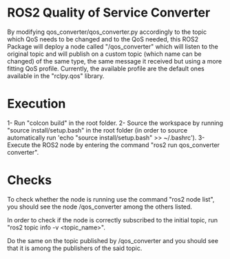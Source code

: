 # ROS2 Quality of Service Converter
By modifying qos_converter/qos_converter.py accordingly to the topic which QoS needs to be changed and to the QoS needed, this ROS2 Package will deploy a node called "/qos_converter" which will listen to the original topic and will publish on a custom topic (which name can be changed) of the same type, the same message it received but using a more fitting QoS profile. Currently, the available profile are the default ones available in the "rclpy.qos" library.

# Execution
1- Run "colcon build" in the root folder.
2- Source the workspace by running "source install/setup.bash" in the root folder (in order to source automatically run 'echo "source install/setup.bash" >> ~/.bashrc').
3- Execute the ROS2 node by entering the command "ros2 run qos_converter converter".

# Checks
To check whether the node is running use the command "ros2 node list", you should see the node /qos_converter among the others listed.

In order to check if the node is correctly subscribed to the initial topic, run "ros2 topic info -v <topic_name>".

Do the same on the topic published by /qos_converter and you should see that it is among the publishers of the said topic. 
